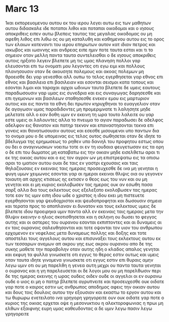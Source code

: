 # Marc 13
1και εκπορευομενου αυτου εκ του ιερου λεγει αυτω εις των μαθητων αυτου διδασκαλε ιδε ποταποι λιθοι και ποταπαι οικοδομαι
και ο ιησους αποκριθεις ειπεν αυτω βλεπεις ταυτας τας μεγαλας οικοδομας ου μη αφεθη λιθος επι λιθω ος ου μη καταλυθη
και καθημενου αυτου εις το ορος των ελαιων κατεναντι του ιερου επηρωτων αυτον κατ ιδιαν πετρος και ιακωβος και ιωαννης και ανδρεας 
ειπε ημιν ποτε ταυτα εσται και τι το σημειον οταν μελλη παντα ταυτα συντελεισθαι
ο δε ιησους αποκριθεις αυτοις ηρξατο λεγειν βλεπετε μη τις υμας πλανηση
πολλοι γαρ ελευσονται επι τω ονοματι μου λεγοντες οτι εγω ειμι και πολλους πλανησουσιν
οταν δε ακουσητε πολεμους και ακοας πολεμων μη θροεισθε δει γαρ γενεσθαι αλλ ουπω το τελος
εγερθησεται γαρ εθνος επι εθνος και βασιλεια επι βασιλειαν και εσονται σεισμοι κατα τοπους και εσονται λιμοι και ταραχαι αρχαι ωδινων ταυτα
βλεπετε δε υμεις εαυτους παραδωσουσιν γαρ υμας εις συνεδρια και εις συναγωγας δαρησεσθε και επι ηγεμονων και βασιλεων σταθησεσθε ενεκεν εμου εις μαρτυριον αυτοις
και εις παντα τα εθνη δει πρωτον κηρυχθηναι το ευαγγελιον
οταν δε αγαγωσιν υμας παραδιδοντες μη προμεριμνατε τι λαλησητε μηδε μελετατε αλλ ο εαν δοθη υμιν εν εκεινη τη ωρα τουτο λαλειτε ου γαρ εστε υμεις οι λαλουντες αλλα το πνευμα το αγιον 
παραδωσει δε αδελφος αδελφον εις θανατον και πατηρ τεκνον και επαναστησονται τεκνα επι γονεις και θανατωσουσιν αυτους
και εσεσθε μισουμενοι υπο παντων δια το ονομα μου ο δε υπομεινας εις τελος ουτος σωθησεται
οταν δε ιδητε το βδελυγμα της ερημωσεως το ρηθεν υπο δανιηλ του προφητου εστως οπου ου δει ο αναγινωσκων νοειτω τοτε οι εν τη ιουδαια φευγετωσαν εις τα ορη
ο δε επι του δωματος μη καταβατω εις την οικιαν μηδε εισελθετω αραι τι εκ της οικιας αυτου
και ο εις τον αγρον ων μη επιστρεψατω εις τα οπισω αραι το ιματιον αυτου
ουαι δε ταις εν γαστρι εχουσαις και ταις θηλαζουσαις εν εκειναις ταις ημεραις
προσευχεσθε δε ινα μη γενηται η φυγη υμων χειμωνος
εσονται γαρ αι ημεραι εκειναι θλιψις οια ου γεγονεν τοιαυτη απ αρχης κτισεως ης εκτισεν ο θεος εως του νυν και ου μη γενηται
και ει μη κυριος εκολοβωσεν τας ημερας ουκ αν εσωθη πασα σαρξ αλλα δια τους εκλεκτους ους εξελεξατο εκολοβωσεν τας ημερας
τοτε εαν τις υμιν ειπη ιδου ωδε ο χριστος η ιδου εκει μη πιστευετε
εγερθησονται γαρ ψευδοχριστοι και ψευδοπροφηται και δωσουσιν σημεια και τερατα προς το αποπλαναν ει δυνατον και τους εκλεκτους
υμεις δε βλεπετε ιδου προειρηκα υμιν παντα
αλλ εν εκειναις ταις ημεραις μετα την θλιψιν εκεινην ο ηλιος σκοτισθησεται και η σεληνη ου δωσει το φεγγος αυτης
και οι αστερες του ουρανου εσονται εκπιπτοντες και αι δυναμεις αι εν τοις ουρανοις σαλευθησονται
και τοτε οψονται τον υιον του ανθρωπου ερχομενον εν νεφελαις μετα δυναμεως πολλης και δοξης
και τοτε αποστελει τους αγγελους αυτου και επισυναξει τους εκλεκτους αυτου εκ των τεσσαρων ανεμων απ ακρου γης εως ακρου ουρανου
απο δε της συκης μαθετε την παραβολην οταν αυτης ηδη ο κλαδος απαλος γενηται και εκφυη τα φυλλα γινωσκετε οτι εγγυς το θερος εστιν 
ουτως και υμεις οταν ταυτα ιδητε γινομενα γινωσκετε οτι εγγυς εστιν επι θυραις
αμην λεγω υμιν οτι ου μη παρελθη η γενεα αυτη μεχρι ου παντα ταυτα γενηται
ο ουρανος και η γη παρελευσεται οι δε λογοι μου ου μη παρελθωσιν 
περι δε της ημερας εκεινης η ωρας ουδεις οιδεν ουδε οι αγγελοι οι εν ουρανω ουδε ο υιος ει μη ο πατηρ
βλεπετε αγρυπνειτε και προσευχεσθε ουκ οιδατε γαρ ποτε ο καιρος εστιν
ως ανθρωπος αποδημος αφεις την οικιαν αυτου και δους τοις δουλοις αυτου την εξουσιαν και εκαστω το εργον αυτου και τω θυρωρω ενετειλατο ινα γρηγορη
γρηγορειτε ουν ουκ οιδατε γαρ ποτε ο κυριος της οικιας ερχεται οψε η μεσονυκτιου η αλεκτοροφωνιας η πρωι
μη ελθων εξαιφνης ευρη υμας καθευδοντας
α δε υμιν λεγω πασιν λεγω γρηγορειτε
